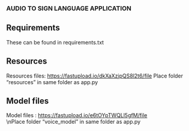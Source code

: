 ### AUDIO TO SIGN LANGUAGE APPLICATION
## Requirements
These can be found in requirements.txt
## Resources
Resources files: https://fastupload.io/dkXaXzjpQS8l2t6/file
Place folder “resources” in same folder as app.py
## Model files
Model files : https://fastupload.io/e6tOYpTWQLl5gfM/file  
\nPlace folder “voice_model” in same folder as app.py
